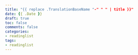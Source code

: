 ```yaml
---
title: "{{ replace .TranslationBaseName "-" " " | title }}"
date: {{ .Date }}
draft: true
toc: false
comments: false
categories:
- readinglist
tags:
- readinglist
---
```



<!--more-->
